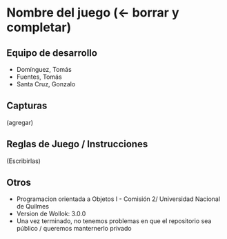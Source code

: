# Nombre del juego (<- borrar y completar)

## Equipo de desarrollo

- Domínguez, Tomás
- Fuentes, Tomás
- Santa Cruz, Gonzalo

## Capturas

(agregar)

## Reglas de Juego / Instrucciones

(Escribirlas)


## Otros

- Programacion orientada a Objetos I - Comisión 2/ Universidad Nacional de Quilmes
- Version de Wollok: 3.0.0
- Una vez terminado, no tenemos problemas en que el repositorio sea público / queremos manternerlo privado
